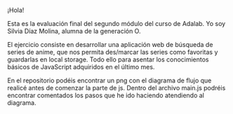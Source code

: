 ¡Hola!

Esta es la evaluación final del segundo módulo del curso de Adalab. Yo soy Silvia Díaz Molina, alumna de la generación O. 

El ejercicio consiste en desarrollar una aplicación web de búsqueda de series de anime, que nos permita des/marcar las series como favoritas y guardarlas en local storage. Todo ello para asentar los conocimientos básicos de JavaScript adquiridos en el último mes.

En el repositorio podéis encontrar un png con el diagrama de flujo que realicé antes de comenzar la parte de js. Dentro del archivo main.js podréis encontrar comentados los pasos que he ido haciendo atendiendo al diagrama.
